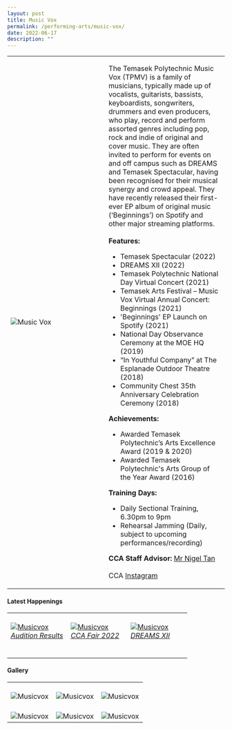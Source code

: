 ```yaml
---
layout: post
title: Music Vox
permalink: /performing-arts/music-vox/
date: 2022-06-17
description: ""
---
```

<div>
<table>
    <tr>
        <td style="width:45%"><image src="/images/Arts/MV/MV_logo.png" style="display:block;margin-left:auto;margin-right:auto;" alt="Music Vox"></image></td>
        <td>
            <p>
                The Temasek Polytechnic Music Vox (TPMV) is a family of musicians, typically made up of vocalists, guitarists, bassists, keyboardists, songwriters, drummers and even producers, who play, record and perform assorted genres including pop, rock and indie of original and cover music. They are often invited to perform for events on and off campus such as DREAMS and Temasek Spectacular, having been recognised for their musical synergy and crowd appeal. They have recently released their first-ever EP album of original music (‘Beginnings’) on Spotify and other major streaming platforms.<br>
                <br>
                <b>Features:</b><br>
                <ul>
                   <li>Temasek Spectacular (2022)</li>
                    <li>DREAMS XII (2022)</li>
                    <li>Temasek Polytechnic National Day Virtual Concert (2021)</li>
                    <li>Temasek Arts Festival – Music Vox Virtual Annual Concert: Beginnings (2021)</li>  
									<li>'Beginnings' EP Launch on Spotify (2021)</li>
                    <li>National Day Observance Ceremony at the MOE HQ (2019)</li>
                    <li>“In Youthful Company” at The Esplanade Outdoor Theatre (2018)</li>
                    <li>Community Chest 35th Anniversary Celebration Ceremony (2018)</li>
                </ul>
					 <b>Achievements:</b><br>
                <ul>
                    <li>Awarded Temasek Polytechnic’s Arts Excellence Award (2019 & 2020)</li>
                    <li>Awarded Temasek Polytechnic's Arts Group of the Year Award (2016)</li>
                </ul>
            </p>
            <p>
                <b>Training Days:</b><br>
                <ul>    
                    <li>Daily Sectional Training, 6.30pm to 9pm</li>
                    <li>Rehearsal Jamming (Daily, subject to upcoming performances/recording)</li>
                </ul>
            </p>
            <p>
                <b>CCA Staff Advisor:</b> <a href="mailto:nigeltan@tp.edu.sg">Mr Nigel Tan</a><br>
                <br>
                CCA <a href="https://www.instagram.com/tpmusicvox">Instagram</a>
            </p>
        </td>
    </tr>
</table>
</div>

#### Latest Happenings

<table>
    <tr>
        <td style="width:33%"><br>
            <a href="https://www.instagram.com/p/CeNWR5tJ88z/">
                <image src="/images/Arts/MV/MV_Audition Results.png" style="display:block;margin-left:auto;margin-right:auto;" alt="Musicvox">
                <h6 style="margin-top:0%">Audition Results</h6>
                </image>
            </a>
        </td>
        <td style="width:33%"><br>
            <a href="https://www.instagram.com/p/Cc5ADHYP89e/">
                <image src="/images/Arts/MV/MV_CCA Fair 2022.png" style="display:block;margin-left:auto;margin-right:auto;" alt="Musicvox">
                <h6 style="margin-top:0%">CCA Fair 2022</h6>
                </image>
            </a>
        </td>
        <td style="width:33%"><br>
            <a href="https://www.instagram.com/p/CbaUTZLJwn7/">
                <image src="/images/Arts/MV/MV_DREAMS XII.png" style="display:block;margin-left:auto;margin-right:auto;" alt="Musicvox">
                <h6 style="margin-top:0%">DREAMS XII</h6>    
                </image>
            </a>
        </td>
    </tr>
</table>

#### Gallery

<table>
	<tr>
		<td style="width:33%"><br>
			<image src="/images/Arts/MV/MV-v2.png" style="display:block;margin-left:auto;margin-right:auto;" alt="Musicvox"></image>
		</td>
		<td style="width:33%"><br>
			<image src="/images/Arts/MV/MV_pic_1-v2.jpg" style="display:block;margin-left:auto;margin-right:auto;" alt="Musicvox"></image>
		</td>
		<td style="width:33%"><br>
			<image src="/images/Arts/MV/MV_pic_2-v2.jpg" style="display:block;margin-left:auto;margin-right:auto;" alt="Musicvox"></image>
		</td>
	</tr>
		<tr>
		<td style="width:33%"><br>
			<image src="/images/Arts/MV/MV_pic_3-v2.jpg" style="display:block;margin-left:auto;margin-right:auto;" alt="Musicvox"></image>
		</td>
		<td style="width:33%"><br>
			<image src="/images/Arts/MV/MV_pic_4-v2.jpg" style="display:block;margin-left:auto;margin-right:auto;" alt="Musicvox"></image>
		</td>
		<td style="width:33%"><br>
			<image src="/images/Arts/MV/MV_pic_5-v2.jpg" style="display:block;margin-left:auto;margin-right:auto;" alt="Musicvox"></image>
		</td>
	</tr>
</table>